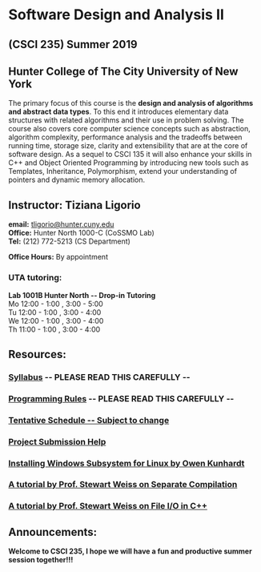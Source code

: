 # Software Design and Analysis II 
## (CSCI 235) Summer 2019  
## Hunter College of The City University of New York

The primary focus of this course is the **design and analysis of algorithms and abstract data types**. To this end it introduces elementary data structures with related algorithms and their use in problem solving. The course also covers core computer science concepts such as abstraction, algorithm complexity, performance analysis and the tradeoffs between running time, storage size, clarity and extensibility that are at the core of software design. As a sequel to CSCI 135 it will also enhance your skills in C++ and Object Oriented Programming by introducing new tools such as Templates, Inheritance, Polymorphism, extend your understanding of pointers and dynamic memory allocation.

## Instructor: Tiziana Ligorio
**email:** tligorio@hunter.cuny.edu    
**Office:** Hunter North 1000-C (CoSSMO Lab)   
**Tel:** (212) 772-5213 (CS Department)

**Office Hours:** By appointment
  
  
### UTA tutoring: 
**Lab 1001B Hunter North -- Drop-in Tutoring**   
Mo      12:00 - 1:00 , 3:00 - 5:00   
Tu      12:00 - 1:00 , 3:00 - 4:00   
We      12:00 - 1:00 , 3:00 - 4:00  
Th      11:00 - 1:00 , 3:00 - 4:00 


## Resources:

### [Syllabus](documents/CSCI235_SUmmer2019_Syllabus.pdf)   **-- PLEASE READ THIS CAREFULLY --**

### [Programming Rules](documents/CSCI235_Summer2019_ProgrammingRules.pdf) **-- PLEASE READ THIS CAREFULLY --**

### [Tentative Schedule -- Subject to change](Summer2019_schedule.md)  

### [Project Submission Help](gradescope_help.md)

### [Installing Windows Subsystem for Linux **by Owen Kunhardt**](documents/Installing_WSL.pdf)

### [A tutorial by Prof. Stewart Weiss on Separate Compilation](http://www.compsci.hunter.cuny.edu/~sweiss/resources/separateCompilation.pdf)

### [A tutorial by Prof. Stewart Weiss on File I/O in C++](http://www.compsci.hunter.cuny.edu/~sweiss/resources/fileIO.pdf)

## Announcements:

**Welcome to CSCI 235, I hope we will have a fun and productive summer session together!!!** 
